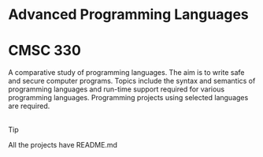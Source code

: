 # Advanced Programming Languages
# CMSC 330

A comparative study of programming languages. The aim is to write safe and secure computer programs. Topics include the syntax and semantics of programming languages and run-time support required for various programming languages. Programming projects using selected languages are required.
<br><br>
> [!TIP]
> All the projects have README.md
